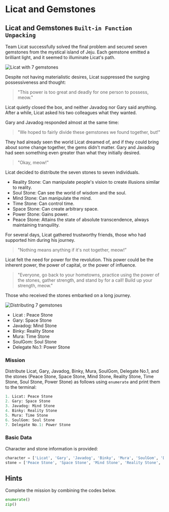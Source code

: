 # Licat and Gemstones

## Licat and Gemstones `Built-in Function` `Unpacking`

Team Licat successfully solved the final problem and secured seven gemstones from the mystical island of Jeju. Each gemstone emitted a brilliant light, and it seemed to illuminate Licat's path.

![Licat with 7 gemstones](./story16-1.jpg)

Despite not having materialistic desires, Licat suppressed the surging possessiveness and thought:

> "This power is too great and deadly for one person to possess, meow."

Licat quietly closed the box, and neither Javadog nor Gary said anything. After a while, Licat asked his two colleagues what they wanted.

Gary and Javadog responded almost at the same time:

> "We hoped to fairly divide these gemstones we found together, but!"

They had already seen the world Licat dreamed of, and if they could bring about some change together, the gems didn't matter. Gary and Javadog had seen something even greater than what they initially desired.

> "Okay, meow!"

Licat decided to distribute the seven stones to seven individuals.

- Reality Stone: Can manipulate people's vision to create illusions similar to reality.
- Soul Stone: Can see the world of wisdom and the soul.
- Mind Stone: Can manipulate the mind.
- Time Stone: Can control time.
- Space Stone: Can create arbitrary space.
- Power Stone: Gains power.
- Peace Stone: Attains the state of absolute transcendence, always maintaining tranquility.

For several days, Licat gathered trustworthy friends, those who had supported him during his journey.

> "Nothing means anything if it's not together, meow!”

Licat felt the need for power for the revolution. This power could be the inherent power, the power of capital, or the power of influence.

> "Everyone, go back to your hometowns, practice using the power of the stones, gather strength, and stand by for a call! Build up your strength, meow."

Those who received the stones embarked on a long journey.

![Distributing 7 gemstones](./story16-2.jpg)

- Licat : Peace Stone
- Gary: Space Stone
- Javadog: Mind Stone
- Binky: Reality Stone
- Mura: Time Stone
- SoulGom: Soul Stone
- Delegate No.1: Power Stone

### Mission
Distribute Licat, Gary, Javadog, Binky, Mura, SoulGom, Delegate No.1, and the stones (Peace Stone, Space Stone, Mind Stone, Reality Stone, Time Stone, Soul Stone, Power Stone) as follows using `enumerate` and print them to the terminal:

```python
1. Licat: Peace Stone
2. Gary: Space Stone
3. Javadog: Mind Stone
4. Binky: Reality Stone
5. Mura: Time Stone
6. SoulGom: Soul Stone
7. Delegate No.1: Power Stone
```

### Basic Data
Character and stone information is provided:

```python
character = ['Licat', 'Gary', 'Javadog', 'Binky', 'Mura', 'SoulGom', 'Delegate No.1']
stone = ['Peace Stone', 'Space Stone', 'Mind Stone', 'Reality Stone', 'Time Stone', 'Soul Stone', 'Power Stone']
```


## Hints
Complete the mission by combining the codes below.
```python
enumerate()
zip()
```